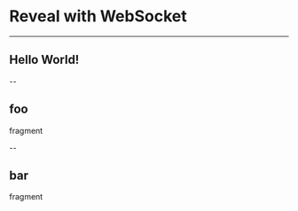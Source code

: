 # Reveal with WebSocket

---

## Hello World!

--

## foo

fragment <!-- .element: class="fragment" data-fragment-index="1" -->

--

## bar

fragment <!-- .element: class="fragment" data-fragment-index="1" -->

